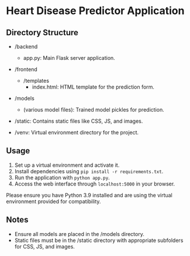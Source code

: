 # Heart Disease Predictor Application

## Directory Structure

- /backend
  - app.py: Main Flask server application.

- /frontend
  - /templates
    - index.html: HTML template for the prediction form.

- /models
  - (various model files): Trained model pickles for prediction.

- /static: Contains static files like CSS, JS, and images.

- /venv: Virtual environment directory for the project.

## Usage

1. Set up a virtual environment and activate it.
2. Install dependencies using `pip install -r requirements.txt`.
3. Run the application with `python app.py`.
4. Access the web interface through `localhost:5000` in your browser.

Please ensure you have Python 3.9 installed and are using the virtual environment provided for compatibility.

## Notes

- Ensure all models are placed in the /models directory.
- Static files must be in the /static directory with appropriate subfolders for CSS, JS, and images.
